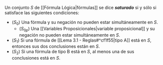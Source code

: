 Un conjunto $S$ de [[Fórmula Lógica|fórmulas]] se dice ***saturado*** si y sólo si satisface las siguientes condiciones:
- $(S_0)$ Una fórmula y su negación no pueden estar simultáneamente en $S$.
	- $(S_{0p})$ Una [[Variables Proposicionales|variable proposicional]] y su negación no pueden estar simultáneamente en $S$.
- $(S_1)$ Si una fórmula de [[Lema 3.1 - Reglas#^cf1f55|tipo A]] está en $S$, entonces sus dos conclusiones están en $S$. 
- $(S_2)$ Si una fórmula de tipo B está en $S$, al menos una de sus conclusiones está en $S$.